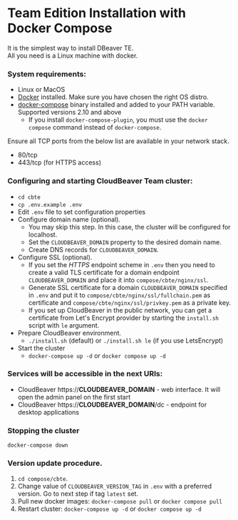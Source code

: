 # Team Edition Installation with Docker Compose

It is the simplest way to install DBeaver TE.  
All you need is a Linux machine with docker.

### System requirements:
- Linux or MacOS
- [Docker](https://docs.docker.com/engine/install/ubuntu/) installed. Make sure you have chosen the right OS distro.
- [docker-compose](https://docs.docker.com/compose/install/) binary installed and added to your PATH variable. Supported versions 2.10 and above
    - If you install `docker-compose-plugin`, you must use the `docker compose` command instead of `docker-compose`.

Ensure all TCP ports from the below list are available in your network stack.
 - 80/tcp
 - 443/tcp (for HTTPS access)

### Configuring and starting CloudBeaver Team cluster:

- `cd cbte`
- `cp .env.example .env`
- Edit `.env` file to set configuration properties
- Configure domain name (optional).
   - You may skip this step. In this case, the cluster will be configured for localhost.  
   - Set the `CLOUDBEAVER_DOMAIN` property to the desired domain name.  
   - Create DNS records for `CLOUDBEAVER_DOMAIN`.  
- Configure SSL (optional). 
   - If you set the *HTTPS* endpoint scheme in `.env` then you need to create a valid TLS certificate for a domain endpoint `CLOUDBEAVER_DOMAIN` and place it into `compose/cbte/nginx/ssl`.
   - Generate SSL certificate for a domain `CLOUDBEAVER_DOMAIN` specified in `.env` and put it to `compose/cbte/nginx/ssl/fullchain.pem` as certificate and `compose/cbte/nginx/ssl/privkey.pem` as a private key.  
   - If you set up CloudBeaver in the public network, you can get a certificate from Let's Encrypt provider by starting the `install.sh` script with `le` argument. 
- Prepare CloudBeaver environment.
   - `./install.sh` (default) or `./install.sh le` (if you use LetsEncrypt)
- Start the cluster
   - `docker-compose up -d` or `docker compose up -d` 

### Services will be accessible in the next URIs:

- CloudBeaver https://__CLOUDBEAVER_DOMAIN__ - web interface. It will open the admin panel on the first start
- CloudBeaver https://__CLOUDBEAVER_DOMAIN__/dc - endpoint for desktop applications

### Stopping the cluster
`docker-compose down`

### Version update procedure.

1. `cd compose/cbte`.
2. Change value of `CLOUDBEAVER_VERSION_TAG` in `.env` with a preferred version. Go to next step if tag `latest` set.
3. Pull new docker images: `docker-compose pull` or `docker compose pull`  
4. Restart cluster: `docker-compose up -d` or `docker compose up -d` 
